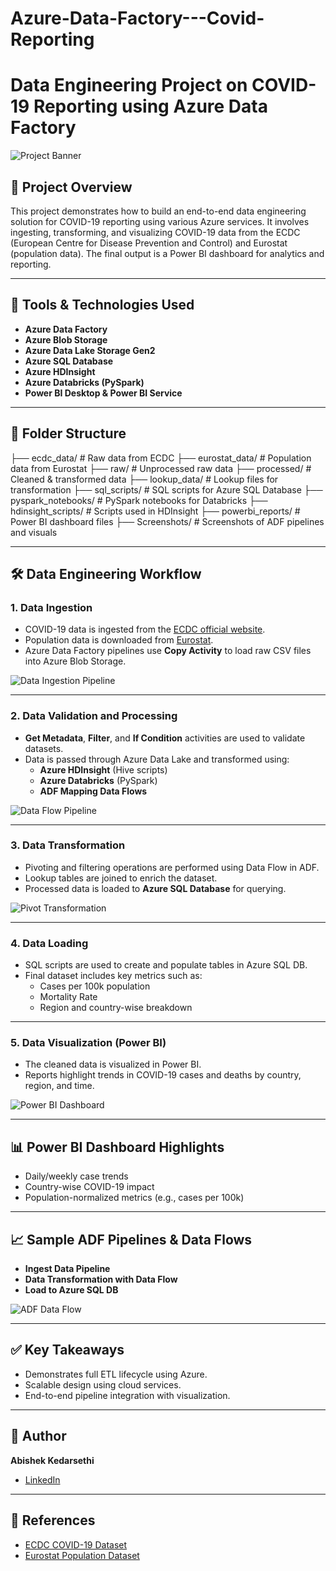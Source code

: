 # Azure-Data-Factory---Covid-Reporting

# Data Engineering Project on COVID-19 Reporting using Azure Data Factory

![Project Banner](https://your-image-link.com/banner.png)

## 📌 Project Overview

This project demonstrates how to build an end-to-end data engineering solution for COVID-19 reporting using various Azure services. It involves ingesting, transforming, and visualizing COVID-19 data from the ECDC (European Centre for Disease Prevention and Control) and Eurostat (population data). The final output is a Power BI dashboard for analytics and reporting.

---

## 🔧 Tools & Technologies Used

- **Azure Data Factory**
- **Azure Blob Storage**
- **Azure Data Lake Storage Gen2**
- **Azure SQL Database**
- **Azure HDInsight**
- **Azure Databricks (PySpark)**
- **Power BI Desktop & Power BI Service**

---

## 📁 Folder Structure

├── ecdc_data/ # Raw data from ECDC
├── eurostat_data/ # Population data from Eurostat
├── raw/ # Unprocessed raw data
├── processed/ # Cleaned & transformed data
├── lookup_data/ # Lookup files for transformation
├── sql_scripts/ # SQL scripts for Azure SQL Database
├── pyspark_notebooks/ # PySpark notebooks for Databricks
├── hdinsight_scripts/ # Scripts used in HDInsight
├── powerbi_reports/ # Power BI dashboard files
├── Screenshots/ # Screenshots of ADF pipelines and visuals


---

## 🛠️ Data Engineering Workflow

### 1. **Data Ingestion**

- COVID-19 data is ingested from the [ECDC official website](https://www.ecdc.europa.eu/en).
- Population data is downloaded from [Eurostat](https://ec.europa.eu/eurostat).
- Azure Data Factory pipelines use **Copy Activity** to load raw CSV files into Azure Blob Storage.

![Data Ingestion Pipeline](Screenshots/ecdc_pipeline.png)

---

### 2. **Data Validation and Processing**

- **Get Metadata**, **Filter**, and **If Condition** activities are used to validate datasets.
- Data is passed through Azure Data Lake and transformed using:
  - **Azure HDInsight** (Hive scripts)
  - **Azure Databricks** (PySpark)
  - **ADF Mapping Data Flows**

![Data Flow Pipeline](Screenshots/dataflow_pipeline.png)

---

### 3. **Data Transformation**

- Pivoting and filtering operations are performed using Data Flow in ADF.
- Lookup tables are joined to enrich the dataset.
- Processed data is loaded to **Azure SQL Database** for querying.

![Pivot Transformation](Screenshots/pivot.png)

---

### 4. **Data Loading**

- SQL scripts are used to create and populate tables in Azure SQL DB.
- Final dataset includes key metrics such as:
  - Cases per 100k population
  - Mortality Rate
  - Region and country-wise breakdown

---

### 5. **Data Visualization (Power BI)**

- The cleaned data is visualized in Power BI.
- Reports highlight trends in COVID-19 cases and deaths by country, region, and time.

![Power BI Dashboard](Screenshots/powerbi.png)

---

## 📊 Power BI Dashboard Highlights

- Daily/weekly case trends
- Country-wise COVID-19 impact
- Population-normalized metrics (e.g., cases per 100k)

---

## 📈 Sample ADF Pipelines & Data Flows

- **Ingest Data Pipeline**
- **Data Transformation with Data Flow**
- **Load to Azure SQL DB**

![ADF Data Flow](Screenshots/dataflow.png)

---

## ✅ Key Takeaways

- Demonstrates full ETL lifecycle using Azure.
- Scalable design using cloud services.
- End-to-end pipeline integration with visualization.

---

## 👤 Author

**Abishek Kedarsethi**

- [LinkedIn](https://in.linkedin.com/in/abishek-kedarsethi)

---

## 📎 References

- [ECDC COVID-19 Dataset](https://www.ecdc.europa.eu/en)
- [Eurostat Population Dataset](https://ec.europa.eu/eurostat)
